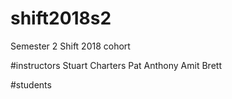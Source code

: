 # shift2018s2
Semester 2 Shift 2018 cohort

#instructors
Stuart Charters
Pat Anthony
Amit
Brett

#students